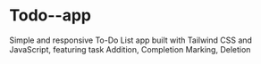 # Todo--app
Simple and responsive To-Do List app built with Tailwind CSS and JavaScript, featuring task Addition, Completion Marking, Deletion
